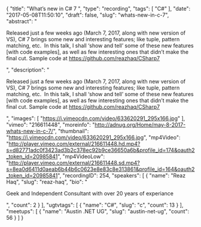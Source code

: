{
  "title": "What’s new in C# 7 ",
  "type": "recording",
  "tags": [
    "C#"
  ],
  "date": "2017-05-08T11:50:10",
  "draft": false,
  "slug": "whats-new-in-c-7",
  "abstract": "<p>Released just a few weeks ago (March 7, 2017, along with new version of VS), C# 7 brings some new and interesting features; like tuple, pattern matching, etc.  In this talk, I shall ‘show and tell’ some of these new features [with code examples], as well as few interesting ones that didn’t make the final cut. Sample code at https://github.com/reazhaq/CSharp7</p>",
  "description": "<p>Released just a few weeks ago (March 7, 2017, along with new version of VS), C# 7 brings some new and interesting features; like tuple, pattern matching, etc.  In this talk, I shall ‘show and tell’ some of these new features [with code examples], as well as few interesting ones that didn’t make the final cut. Sample code at https://github.com/reazhaq/CSharp7</p>",
  "images": [
    "https://i.vimeocdn.com/video/633620291_295x166.jpg"
  ],
  "vimeo": "216611448",
  "moreinfo": "http://adnug.org/Home/may-8-2017-whats-new-in-c-7/",
  "thumbnail": "https://i.vimeocdn.com/video/633620291_295x166.jpg",
  "mp4Video": "http://player.vimeo.com/external/216611448.hd.mp4?s=d82771adc0f3423ad3b2c378ec92b9ce36650a6b&profile_id=174&oauth2_token_id=20985841",
  "mp4VideoLow": "http://player.vimeo.com/external/216611448.sd.mp4?s=8ea0d6411d0aeab6b44b6c0623e8e83c8e313861&profile_id=164&oauth2_token_id=20985841",
  "recordingID": 254,
  "speakers": [
    {
      "name": "Reaz Haq",
      "slug": "reaz-haq",
      "bio": "<p>Geek and Independent Consultant with over 20 years of experiance</p>",
      "count": 2
    }
  ],
  "ugtvtags": [
    {
      "name": "C#",
      "slug": "c",
      "count": 13
    }
  ],
  "meetups": [
    {
      "name": "Austin .NET UG",
      "slug": "austin-net-ug",
      "count": 56
    }
  ]
}